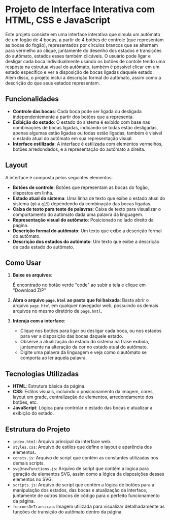 # Projeto de Interface Interativa com HTML, CSS e JavaScript

Este projeto consiste em uma interface interativa que simula um autômato de um fogão de 4 bocas, a partir de 4 botões de controle (que representam as bocas do fogão), representados por círculos brancos que se alternam para vermelho ao clique, juntamente do desenho dos estados e transições do autômato, estados esses também clicáveis. O usuário pode ligar e desligar cada boca individualmente usando os botões de contole tendo uma resposta na estrutua visual do autômato, também é possível clicar em um estado específico e ver a disposição de bocas ligadas daquele estado. Além disso, o projeto inclui a descrição formal do autômato, assim como a descrição do que seus estados representam.


## Funcionalidades

- **Controle das bocas**: Cada boca pode ser ligada ou desligada independentemente a partir dos botões que a representa.
- **Exibição do estado**: O estado do sistema é exibido com base nas combinações de bocas ligadas, indicando se todas estão desligadas, apenas algumas estão ligadas ou todas estão ligadas, também é visível o estado atual do autômato em sua representação visual.
- **Interface estilizada**: A interface é estilizada com elementos vermelhos, botões arredondados, e a representação do autômato a direita.


## Layout

A interface é composta pelos seguintes elementos:
- **Botões de controle**: Botões que representam as bocas do fogão, dispostos em linha.
- **Estado atual do sistema**: Uma linha de texto que exibe o estado atual do sistema (`q0` a `q15`) dependendo da combinação das bocas ligadas.
- **Caixa de texto para teste de palavras**: Caixa de texto para visualizar o comportamento do autômato dada uma palavra da linguagem.
- **Representação visual do autômato**: Posicionado no lado direito da página.
- **Descrição formal do autômato**: Um texto que exibe a descrição formal do autômato.
- **Descrição dos estados do autômato**: Um texto que exibe a descrição de cada estado do autômato.

## Como Usar

1. **Baixe os arquivos**:

    É encontrado no botão verde "code" ao subir a tela e clique em "Download ZIP"

2. **Abra o arquivo `page.html` ao pasta que foi baixada**:
    Basta abrir o arquivo `page.html` em qualquer navegador web, possuindo os demais arquivos no mesmo diretório de `page.hmtl`.

3. **Interaja com a interface**:
    - Clique nos botões para ligar ou desligar cada boca, ou nos estados para ver a disposição das bocas daquele estado.
    - Observe a atualização do estado do sistema na frase exibida, juntamente na alteração da cor no estado atual do autômato.
    - Digite uma palavra da linguagem e veja como o autômato se comporta ao ler aquela palavra.

## Tecnologias Utilizadas

- **HTML**: Estrutura básica da página.
- **CSS**: Estilos visuais, incluindo o posicionamento da imagem, cores, layout em grade, centralização de elementos, arredondamento dos botões, etc.
- **JavaScript**: Lógica para controlar o estado das bocas e atualizar a exibição do estado.

## Estrutura do Projeto

- `index.html`: Arquivo principal da interface web.
- `styles.css`: Arquivo de estilos que define o layout e aparência dos elementos.
- `consts.js`: Arquivo de script que contém as constantes utilizadas nos demais scripts.
- `svgDrawFunctions.js`: Arquivo de script que contém a logica para geração de elementos SVG, assim como a lógica da disposições desses elementos no SVG.
- `scripts.js`: Arquivo de script que contém a lógica de botões para a manipulação dos estados, das bocas e atualização da interface, juntamente de outros blocos de código para o perfeito funcionamento da página.
- `funcoesDeTransicao`: Imagem utilizada para visualizar detalhadamente as funções de transição do autômato dentro da página.
